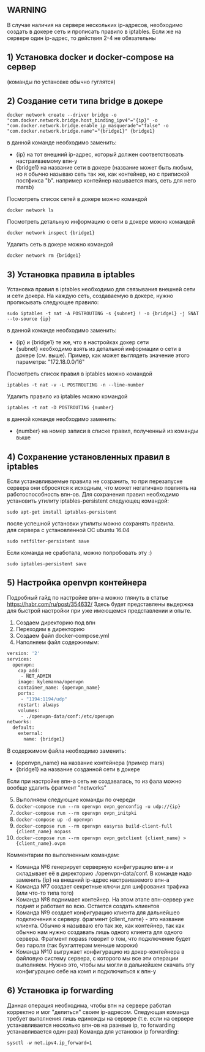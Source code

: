 ## WARNING

В случае наличия на сервере нескольких ip-адресов, необходимо создать в докере сеть и прописать правило в iptables. Если же на сервере один ip-адрес, то действия 2-4 не обязательны

## 1) Установка docker и docker-compose на сервер

(команды по установке обычно гуглятся)

## 2) Создание сети типа bridge в докере

```
docker network create --driver bridge -o "com.docker.network.bridge.host_binding_ipv4"="{ip}" -o "com.docker.network.bridge.enable_ip_masquerade"="false" -o "com.docker.network.bridge.name"="{bridge1}" {bridge1}
```

в данной команде необходимо заменить:

* {ip} на тот внешний ip-адрес, который должен соответствовать настраиваемому впн-у
* {bridge1} на название сети в докере (название может быть любым, но я обычно называю сеть так же, как контейнер, но с припиской постфикса "b". например контейнер называется mars, сеть для него marsb)

Посмотреть список сетей в докере можно командой

```
docker network ls
```

Посмотреть детальную информацию о сети в докере можно командой

```
docker network inspect {bridge1}
```

Удалить сеть в докере можно командой

```
docker network rm {bridge1}
```

## 3) Установка правила в iptables

Установка правил в iptables необходимо для связывания внешней сети и сети докера. На каждую сеть, создаваемую в докере, нужно прописывать следующее правило:

```
sudo iptables -t nat -A POSTROUTING -s {subnet} ! -o {bridge1} -j SNAT --to-source {ip}
```

в данной команде необходимо заменить:

* {ip} и {bridge1} те же, что в настройках докер сети
* {subnet} необходимо взять из детальной информации о сети в докере (см. выше). Пример, как может выглядеть значение этого параметра: "172.18.0.0/16"

Посмотреть список правил в iptables можно командой

```
iptables -t nat -v -L POSTROUTING -n --line-number
```

Удалить правило из iptables можно командой

```
iptables -t nat -D POSTROUTING {number}
```

в данной команде необходимо заменить:

* {number} на номер записи в списке правил, полученный из команды выше

## 4) Сохранение установленных правил в iptables

Если устанавливаемые правила не созранить, то при перезапуске сервера они сбросятся к исходным, что может негатичвно повлиять на работоспособность впн-ов. Для сохранения правил необходимо установить
утилиту iptables-persistent следующец командой:

```
sudo apt-get install iptables-persistent
```

после успешной установки утилиты можно сохранять правила. \
для сервера с установленной ОС ubuntu 16.04

```
sudo netfilter-persistent save
```

Если команда не сработала, можно попробовать эту :)

```
sudo iptables-persistent save
```

## 5) Настройка openvpn контейнера

Подробный гайд по настройке впн-а можно глянуть в статье https://habr.com/ru/post/354632/
Здесь будет представлены выдержка для быстрой настройки при уже имеющемся представлении и опыте.

1) Создаем директорию под впн
2) Переходим в директорию
3) Создаем файл docker-compose.yml
4) Наполняем файл содержимым:

```dockerfile
version: '2'
services:
  openvpn:
    cap_add:
     - NET_ADMIN
    image: kylemanna/openvpn
    container_name: {openvpn_name}
    ports:
     - "1194:1194/udp"
    restart: always
    volumes:
     - ./openvpn-data/conf:/etc/openvpn
networks:
  default:
    external:
      name: {bridge1}
```

В содержимом файла необходимо заменить:

* {openvpn_name} на название контейнера (пример mars)
* {bridge1} на название созданной сети в докере

Если при настройке впн-а сеть не создавалась, то из фала можно вообще удалить фрагмент "networks"

5) Выполняем следующие команды по очереди
6) ```docker-compose run --rm openvpn ovpn_genconfig -u udp://{ip}```
7) ```docker-compose run --rm openvpn ovpn_initpki```
8) ```docker-compose up -d openvpn```
9) ```docker-compose run --rm openvpn easyrsa build-client-full {client_name} nopass```
10) ```docker-compose run --rm openvpn ovpn_getclient {client_name} > {client_name}.ovpn```

Комментарии по выполненным командам:

* Команда №6 генерирует серверную конфигурацию впн-а и складывает её в директорию ./openvpn-data/conf. В команде надо заменить {ip} на внешний ip-адрес настраиваемого впн-а
* Команда №7 создает секретные ключи для шифрования трафика (или что-то типа того)
* Команда №8 поднимает контейнер. На этом этапе впн-сервер уже поднят и работает во всю. Остается создать клиентов
* Команда №9 создает конфигурацию клиента для дальнейшео подключения к серверу. фрагмент {client_name} - это название клиента. Обычно я назывваю его так же, как контейнер, так как обычно нам нужно
  создавать лишь одного клиента для одного сервера. Фрагмент nopass говорит о том, что подключение будет без пароля (так бухгалтерам меньше мороки)
* Команда №10 выгружает конфигурацию из докер-контейнера в файловую систему сервера, с которого мы все эти операции выполняем. Нужно это, чтобы мы могли в дальнейшем скачать эту конфигурацию себе на
  комп и подключиться к впн-у

## 6) Установка ip forwarding

Данная операция необходима, чтобы впн на сервере работал корректно и мог "делиться" своим ip-адресом. Следующая команда требует выполнения лишь единожды на сервере (т.е. если на сервере
устанавливается несколько впн-ов на разнвые ip, то forwarding устанавливается один раз)
Команда для установки ip forwarding:

```
sysctl -w net.ipv4.ip_forward=1
```

